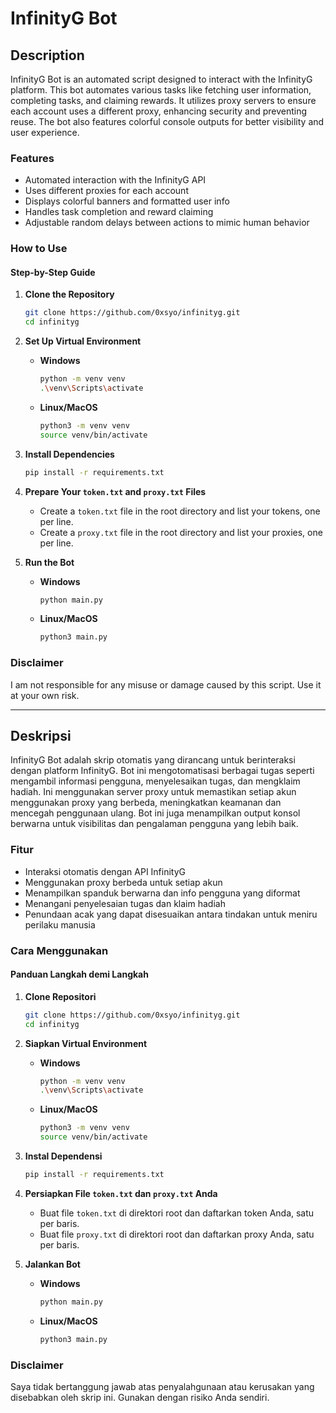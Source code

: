 # InfinityG Bot

## Description

InfinityG Bot is an automated script designed to interact with the InfinityG platform. This bot automates various tasks like fetching user information, completing tasks, and claiming rewards. It utilizes proxy servers to ensure each account uses a different proxy, enhancing security and preventing reuse. The bot also features colorful console outputs for better visibility and user experience.

### Features
- Automated interaction with the InfinityG API
- Uses different proxies for each account
- Displays colorful banners and formatted user info
- Handles task completion and reward claiming
- Adjustable random delays between actions to mimic human behavior

### How to Use

#### Step-by-Step Guide

1. **Clone the Repository**
    ```bash
    git clone https://github.com/0xsyo/infinityg.git
    cd infinityg
    ```

2. **Set Up Virtual Environment**
    - **Windows**
        ```bash
        python -m venv venv
        .\venv\Scripts\activate
        ```
    - **Linux/MacOS**
        ```bash
        python3 -m venv venv
        source venv/bin/activate
        ```

3. **Install Dependencies**
    ```bash
    pip install -r requirements.txt
    ```

4. **Prepare Your `token.txt` and `proxy.txt` Files**
    - Create a `token.txt` file in the root directory and list your tokens, one per line.
    - Create a `proxy.txt` file in the root directory and list your proxies, one per line.

5. **Run the Bot**
    - **Windows**
        ```bash
        python main.py
        ```
    - **Linux/MacOS**
        ```bash
        python3 main.py
        ```

### Disclaimer
I am not responsible for any misuse or damage caused by this script. Use it at your own risk.

---

## Deskripsi

InfinityG Bot adalah skrip otomatis yang dirancang untuk berinteraksi dengan platform InfinityG. Bot ini mengotomatisasi berbagai tugas seperti mengambil informasi pengguna, menyelesaikan tugas, dan mengklaim hadiah. Ini menggunakan server proxy untuk memastikan setiap akun menggunakan proxy yang berbeda, meningkatkan keamanan dan mencegah penggunaan ulang. Bot ini juga menampilkan output konsol berwarna untuk visibilitas dan pengalaman pengguna yang lebih baik.

### Fitur
- Interaksi otomatis dengan API InfinityG
- Menggunakan proxy berbeda untuk setiap akun
- Menampilkan spanduk berwarna dan info pengguna yang diformat
- Menangani penyelesaian tugas dan klaim hadiah
- Penundaan acak yang dapat disesuaikan antara tindakan untuk meniru perilaku manusia

### Cara Menggunakan

#### Panduan Langkah demi Langkah

1. **Clone Repositori**
    ```bash
    git clone https://github.com/0xsyo/infinityg.git
    cd infinityg
    ```

2. **Siapkan Virtual Environment**
    - **Windows**
        ```bash
        python -m venv venv
        .\venv\Scripts\activate
        ```
    - **Linux/MacOS**
        ```bash
        python3 -m venv venv
        source venv/bin/activate
        ```

3. **Instal Dependensi**
    ```bash
    pip install -r requirements.txt
    ```

4. **Persiapkan File `token.txt` dan `proxy.txt` Anda**
    - Buat file `token.txt` di direktori root dan daftarkan token Anda, satu per baris.
    - Buat file `proxy.txt` di direktori root dan daftarkan proxy Anda, satu per baris.

5. **Jalankan Bot**
    - **Windows**
        ```bash
        python main.py
        ```
    - **Linux/MacOS**
        ```bash
        python3 main.py
        ```

### Disclaimer
Saya tidak bertanggung jawab atas penyalahgunaan atau kerusakan yang disebabkan oleh skrip ini. Gunakan dengan risiko Anda sendiri.
